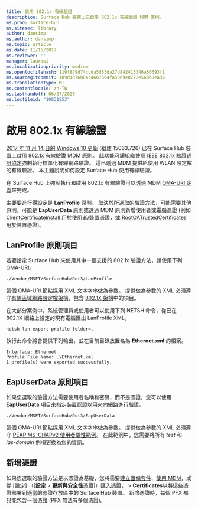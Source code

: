 ```yaml
---
title: 啟用 802.1x 有線驗證
description: Surface Hub 裝置上已啟用 802.1x 有線驗證 MDM 原則。
ms.prod: surface-hub
ms.sitesec: library
author: dansimp
ms.author: dansimp
ms.topic: article
ms.date: 11/15/2017
ms.reviewer: ''
manager: laurawi
ms.localizationpriority: medium
ms.openlocfilehash: 119f879d74ccda5d53da27d842413346a50693f1
ms.sourcegitcommit: 109d1d7608ac4667564fa5369e8722e569b8ea36
ms.translationtype: MT
ms.contentlocale: zh-TW
ms.lasthandoff: 06/27/2020
ms.locfileid: "10831853"
---
```

# 啟用 802.1x 有線驗證

[2017 年 11 月 14 日的 Windows 10 更新](https://support.microsoft.com/help/4048954/windows-10-update-kb4048954) (組建 15063.726) 已在 Surface Hub 裝置上啟用 802.1x 有線驗證 MDM 原則。 此功能可讓組織使用 [IEEE 802.1x 驗證通訊協定](http://www.ieee802.org/1/pages/802.1x-2010.html)強制執行標準化有線網路驗證。 這已透過 MDM 提供給使用 WLAN 設定檔的有線驗證。 本主題說明如何設定 Surface Hub 使用有線驗證。 

在 Surface Hub 上強制執行和啟用 802.1x 有線驗證可以透過 MDM [OMA-URI 定義](https://docs.microsoft.com/intune-classic/deploy-use/windows-10-policy-settings-in-microsoft-intune#oma-uri-settings)來完成。 

主要要進行得設定是 **LanProfile** 原則。 取決於所選取的驗證方法，可能需要其他原則，可能是 **EapUserData** 原則或透過 MDM 原則新增使用者或電腦憑證 (例如 [ClientCertificateInstall](https://docs.microsoft.com/windows/client-management/mdm/clientcertificateinstall-csp) 用於使用者/裝置憑證，或 [RootCATrustedCertificates](https://docs.microsoft.com/windows/client-management/mdm/rootcacertificates-csp) 用於裝置憑證)。 

## LanProfile 原則項目

若要設定 Surface Hub 來使用其中一個支援的 802.1x 驗證方法，請使用下列 OMA-URI。 

```
./Vendor/MSFT/SurfaceHub/Dot3/LanProfile
```

這個 OMA-URI 節點採用 XML 文字字串做為參數。 提供做為參數的 XML 必須遵守[有線區域網路設定檔架構](https://msdn.microsoft.com/library/cc233002.aspx)，包含 [802.1X 架構](https://msdn.microsoft.com/library/cc233003.aspx)中的項目。 

在大部分案例中，系統管理員或使用者可以使用下列 NETSH 命令，從已在 802.1X 網路上設定的現有電腦匯出 LanProfile XML。 

```
netsh lan export profile folder=.
```

執行此命令將會提供下列輸出，並在目前目錄放置名為 **Ethernet.xml** 的檔案。 

```
Interface: Ethernet
Profile File Name: .\Ethernet.xml
1 profile(s) were exported successfully.
```

## EapUserData 原則項目

如果您選取的驗證方法需要使用者名稱和密碼，而不是憑證，您可以使用 **EapUserData** 項目來指定裝置認證以用來向網路進行驗證。 

```
./Vendor/MSFT/SurfaceHub/Dot3/EapUserData 
```

這個 OMA-URI 節點採用 XML 文字字串做為參數。 提供做為參數的 XML 必須遵守 [PEAP MS-CHAPv2 使用者屬性範例](https://msdn.microsoft.com/library/windows/desktop/bb891979)。 在此範例中，您需要將所有 *test* 和 *ias-domain* 例項更換為您的資訊。



## 新增憑證

如果您選取的驗證方法是以憑證為基礎，您將需要[建立置備套件](provisioning-packages-for-surface-hub.md)、[使用 MDM](https://docs.microsoft.com/windows/client-management/mdm/clientcertificateinstall-csp)，或從 [設定] （[**設定**  >  **更新與安全性**憑證]）匯入憑證，  >  **Certificates**以將這些憑證部署到適當的憑證存放區中的 Surface Hub 裝置。 新增憑證時，每個 PFX 都只能包含一個憑證 (PFX 無法有多個憑證)。

